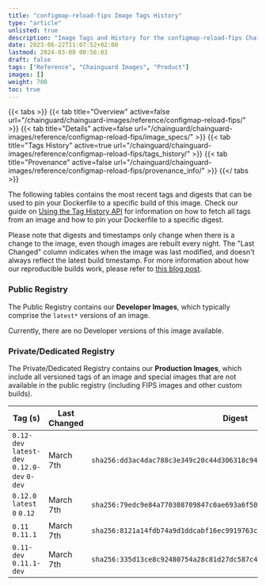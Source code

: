 ```yaml
---
title: "configmap-reload-fips Image Tags History"
type: "article"
unlisted: true
description: "Image Tags and History for the configmap-reload-fips Chainguard Image"
date: 2023-06-22T11:07:52+02:00
lastmod: 2024-03-08 00:56:03
draft: false
tags: ["Reference", "Chainguard Images", "Product"]
images: []
weight: 700
toc: true
---
```


{{< tabs >}}
{{< tab title="Overview" active=false url="/chainguard/chainguard-images/reference/configmap-reload-fips/" >}}
{{< tab title="Details" active=false url="/chainguard/chainguard-images/reference/configmap-reload-fips/image_specs/" >}}
{{< tab title="Tags History" active=true url="/chainguard/chainguard-images/reference/configmap-reload-fips/tags_history/" >}}
{{< tab title="Provenance" active=false url="/chainguard/chainguard-images/reference/configmap-reload-fips/provenance_info/" >}}
{{</ tabs >}}

The following tables contains the most recent tags and digests that can be used to pin your Dockerfile to a specific build of this image. Check our guide on [Using the Tag History API](/chainguard/chainguard-images/using-the-tag-history-api/) for information on how to fetch all tags from an image and how to pin your Dockerfile to a specific digest.

Please note that digests and timestamps only change when there is a change to the image, even though images are rebuilt every night. The "Last Changed" column indicates when the image was last modified, and doesn't always reflect the latest build timestamp. For more information about how our reproducible builds work, please refer to [this blog post](https://www.chainguard.dev/unchained/reproducing-chainguards-reproducible-image-builds).

### Public Registry
The Public Registry contains our **Developer Images**, which typically comprise the `latest*` versions of an image.

Currently, there are no Developer versions of this image available.

### Private/Dedicated Registry
The Private/Dedicated Registry contains our **Production Images**, which include all versioned tags of an image and special images that are not available in the public registry (including FIPS images and other custom builds).

| Tag (s)                                       | Last Changed | Digest                                                                    |
|-----------------------------------------------|--------------|---------------------------------------------------------------------------|
|  `0.12-dev` `latest-dev` `0.12.0-dev` `0-dev` | March 7th    | `sha256:dd3ac4dac788c3e349c20c44d306318c94f10531b0e201bcf30c3d526cd682cf` |
|  `0.12.0` `latest` `0` `0.12`                 | March 7th    | `sha256:79edc9e84a770308709847c0ae693a6f50506ed0a571ea4087f602bb9d990e37` |
|  `0.11` `0.11.1`                              | March 7th    | `sha256:8121a14fdb74a9d1ddcabf16ec9919763cfb87e84df73458717efeaf2a79477a` |
|  `0.11-dev` `0.11.1-dev`                      | March 7th    | `sha256:335d13ce8c92480754a28c81d27dc587c436db0f428c076edb409a564ea7dcd5` |

